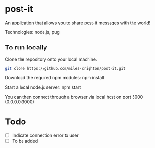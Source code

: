 # post-it
An application that allows you to share post-it messages with the world!

Technologies: node.js, pug

## To run locally
Clone the repository onto your local machine.
```bash
git clone https://github.com/miles-crighton/post-it.git
```

Download the required npm modules:
    npm install

Start a local node.js server:
    npm start

You can then connect through a browser via local host on port 3000 (0.0.0.0:3000)

# Todo

- [ ] Indicate connection error to user
- [ ] To be added
